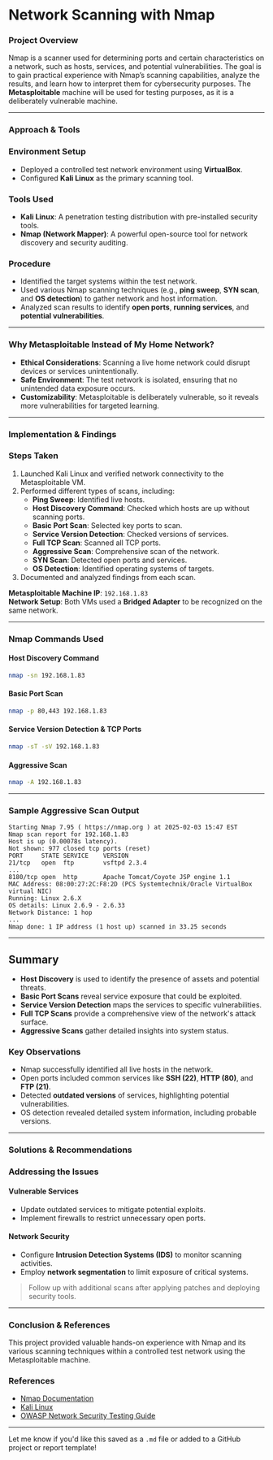 # Network Scanning with Nmap

### Project Overview

Nmap is a scanner used for determining ports and certain characteristics on a network, such as hosts, services, and potential vulnerabilities. The goal is to gain practical experience with Nmap’s scanning capabilities, analyze the results, and learn how to interpret them for cybersecurity purposes. The **Metasploitable** machine will be used for testing purposes, as it is a deliberately vulnerable machine.

---

### Approach & Tools

### Environment Setup
- Deployed a controlled test network environment using **VirtualBox**.
- Configured **Kali Linux** as the primary scanning tool.

### Tools Used
- **Kali Linux**: A penetration testing distribution with pre-installed security tools.
- **Nmap (Network Mapper)**: A powerful open-source tool for network discovery and security auditing.

### Procedure
- Identified the target systems within the test network.
- Used various Nmap scanning techniques (e.g., **ping sweep**, **SYN scan**, and **OS detection**) to gather network and host information.
- Analyzed scan results to identify **open ports**, **running services**, and **potential vulnerabilities**.

---

### Why Metasploitable Instead of My Home Network?

- **Ethical Considerations**: Scanning a live home network could disrupt devices or services unintentionally.
- **Safe Environment**: The test network is isolated, ensuring that no unintended data exposure occurs.
- **Customizability**: Metasploitable is deliberately vulnerable, so it reveals more vulnerabilities for targeted learning.

---

### Implementation & Findings

### Steps Taken
1. Launched Kali Linux and verified network connectivity to the Metasploitable VM.
2. Performed different types of scans, including:
   - **Ping Sweep**: Identified live hosts.
   - **Host Discovery Command**: Checked which hosts are up without scanning ports.
   - **Basic Port Scan**: Selected key ports to scan.
   - **Service Version Detection**: Checked versions of services.
   - **Full TCP Scan**: Scanned all TCP ports.
   - **Aggressive Scan**: Comprehensive scan of the network.
   - **SYN Scan**: Detected open ports and services.
   - **OS Detection**: Identified operating systems of targets.
3. Documented and analyzed findings from each scan.

**Metasploitable Machine IP**: `192.168.1.83`  
**Network Setup**: Both VMs used a **Bridged Adapter** to be recognized on the same network.

---

### Nmap Commands Used

#### Host Discovery Command
```bash
nmap -sn 192.168.1.83
```

#### Basic Port Scan
```bash
nmap -p 80,443 192.168.1.83
```

#### Service Version Detection & TCP Ports
```bash
nmap -sT -sV 192.168.1.83
```

#### Aggressive Scan
```bash
nmap -A 192.168.1.83
```

---

### Sample Aggressive Scan Output

```
Starting Nmap 7.95 ( https://nmap.org ) at 2025-02-03 15:47 EST
Nmap scan report for 192.168.1.83
Host is up (0.00078s latency).
Not shown: 977 closed tcp ports (reset)
PORT     STATE SERVICE    VERSION
21/tcp   open  ftp        vsftpd 2.3.4
...
8180/tcp open  http       Apache Tomcat/Coyote JSP engine 1.1
MAC Address: 08:00:27:2C:F8:2D (PCS Systemtechnik/Oracle VirtualBox virtual NIC)
Running: Linux 2.6.X
OS details: Linux 2.6.9 - 2.6.33
Network Distance: 1 hop
...
Nmap done: 1 IP address (1 host up) scanned in 33.25 seconds
```

---

## Summary

- **Host Discovery** is used to identify the presence of assets and potential threats.
- **Basic Port Scans** reveal service exposure that could be exploited.
- **Service Version Detection** maps the services to specific vulnerabilities.
- **Full TCP Scans** provide a comprehensive view of the network's attack surface.
- **Aggressive Scans** gather detailed insights into system status.

### Key Observations
- Nmap successfully identified all live hosts in the network.
- Open ports included common services like **SSH (22)**, **HTTP (80)**, and **FTP (21)**.
- Detected **outdated versions** of services, highlighting potential vulnerabilities.
- OS detection revealed detailed system information, including probable versions.

---

### Solutions & Recommendations

### Addressing the Issues

#### Vulnerable Services
- Update outdated services to mitigate potential exploits.
- Implement firewalls to restrict unnecessary open ports.

#### Network Security
- Configure **Intrusion Detection Systems (IDS)** to monitor scanning activities.
- Employ **network segmentation** to limit exposure of critical systems.

> Follow up with additional scans after applying patches and deploying security tools.

---

### Conclusion & References

This project provided valuable hands-on experience with Nmap and its various scanning techniques within a controlled test network using the Metasploitable machine.

### References
- [Nmap Documentation](https://nmap.org/docs.html)
- [Kali Linux](https://www.kali.org)
- [OWASP Network Security Testing Guide](https://owasp.org/www-project-network-security-testing-guide/)

---

Let me know if you'd like this saved as a `.md` file or added to a GitHub project or report template!
